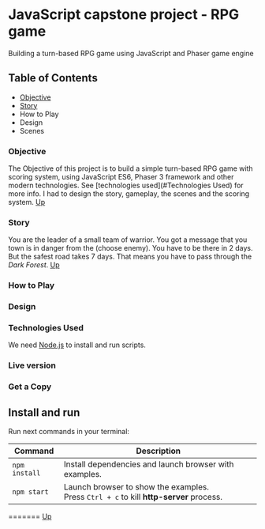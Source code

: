 # JavaScript capstone project - RPG game

Building a turn-based RPG game using JavaScript and Phaser game engine

## Table of Contents

- [Objective](#Objective)
- [Story](#Story)
- How to Play
- Design
- Scenes

### Objective
The Objective of this project is to build a simple turn-based RPG game with scoring system, using JavaScript ES6, Phaser 3 framework and other modern technologies. See [technologies used](#Technologies Used) for more info. I had to design the story, gameplay, the scenes and the scoring system. [Up](#Table)

### Story
You are the leader of a small team of warrior. You got a message that you town is in danger from the (choose enemy). You have to be there in 2 days. But the safest road takes 7 days. That means you have to pass through the *Dark Forest*. [Up](#Table)

### How to Play

### Design

### Technologies Used

We need [Node.js](https://nodejs.org) to install and run scripts.

### Live version

### Get a Copy


## Install and run

Run next commands in your terminal:

| Command       | Description                                                                                 |
| ------------- | ------------------------------------------------------------------------------------------- |
| `npm install` | Install dependencies and launch browser with examples.                                      |
| `npm start`   | Launch browser to show the examples. <br> Press `Ctrl + c` to kill **http-server** process. |

=======
[Up](#Table-of-Contents)
